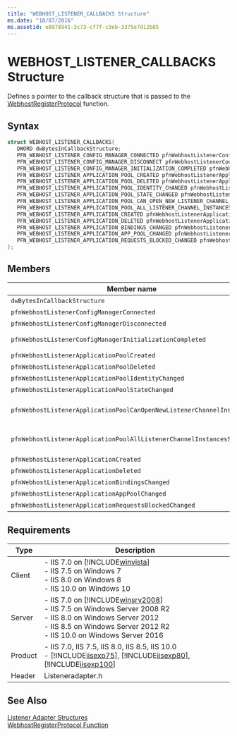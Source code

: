 ```yaml
---
title: "WEBHOST_LISTENER_CALLBACKS Structure"
ms.date: "10/07/2016"
ms.assetid: e8978941-3c73-cf7f-c3eb-3375e7d12b85
---
```

# WEBHOST_LISTENER_CALLBACKS Structure
Defines a pointer to the callback structure that is passed to the [WebhostRegisterProtocol](../../web-development-reference/native-code-api-reference/webhostregisterprotocol-function.md) function.  
  
## Syntax  
  
```cpp  
struct WEBHOST_LISTENER_CALLBACKS{  
   DWORD dwBytesInCallbackStructure;  
   PFN_WEBHOST_LISTENER_CONFIG_MANAGER_CONNECTED pfnWebhostListenerConfigManagerConnected;  
   PFN_WEBHOST_LISTENER_CONFIG_MANAGER_DISCONNECT pfnWebhostListenerConfigManagerDisconnected;  
   PFN_WEBHOST_LISTENER_CONFIG_MANAGER_INITIALIZATION_COMPLETED pfnWebhostListenerConfigManagerInitializationCompleted;  
   PFN_WEBHOST_LISTENER_APPLICATION_POOL_CREATED pfnWebhostListenerApplicationPoolCreated;  
   PFN_WEBHOST_LISTENER_APPLICATION_POOL_DELETED pfnWebhostListenerApplicationPoolDeleted;  
   PFN_WEBHOST_LISTENER_APPLICATION_POOL_IDENTITY_CHANGED pfnWebhostListenerApplicationPoolIdentityChanged;  
   PFN_WEBHOST_LISTENER_APPLICATION_POOL_STATE_CHANGED pfnWebhostListenerApplicationPoolStateChanged;  
   PFN_WEBHOST_LISTENER_APPLICATION_POOL_CAN_OPEN_NEW_LISTENER_CHANNEL_INSTANCE pfnWebhostListenerApplicationPoolCanOpenNewListenerChannelInstance;  
   PFN_WEBHOST_LISTENER_APPLICATION_POOL_ALL_LISTENER_CHANNEL_INSTANCES_STOPPED pfnWebhostListenerApplicationPoolAllListenerChannelInstancesStopped;  
   PFN_WEBHOST_LISTENER_APPLICATION_CREATED pfnWebhostListenerApplicationCreated;  
   PFN_WEBHOST_LISTENER_APPLICATION_DELETED pfnWebhostListenerApplicationDeleted;  
   PFN_WEBHOST_LISTENER_APPLICATION_BINDINGS_CHANGED pfnWebhostListenerApplicationBindingsChanged;  
   PFN_WEBHOST_LISTENER_APPLICATION_APP_POOL_CHANGED pfnWebhostListenerApplicationAppPoolChanged;  
   PFN_WEBHOST_LISTENER_APPLICATION_REQUESTS_BLOCKED_CHANGED pfnWebhostListenerApplicationRequestsBlockedChanged;  
};  
```  
  
## Members  
  
|Member name|Description|  
|-----------------|-----------------|  
|`dwBytesInCallbackStructure`|A `DWORD` that contains the number of bytes in the structure.|  
|`pfnWebhostListenerConfigManagerConnected`|A pointer to a [PFN_WEBHOST_LISTENER_CONFIG_MANAGER_CONNECTED](../../web-development-reference/native-code-api-reference/pfn-webhost-listener-config-manager-connected-function.md) function.|  
|`pfnWebhostListenerConfigManagerDisconnected`|A pointer to a [PFN_WEBHOST_LISTENER_CONFIG_MANAGER_DISCONNECT](../../web-development-reference/native-code-api-reference/pfn-webhost-listener-config-manager-disconnect-function.md) function.|  
|`pfnWebhostListenerConfigManagerInitializationCompleted`|A pointer to a [PFN_WEBHOST_LISTENER_CONFIG_MANAGER_INITIALIZATION_COMPLETED](../../web-development-reference/native-code-api-reference/pfn-webhost-listener-config-manager-initialization-completed-function.md) function.|  
|`pfnWebhostListenerApplicationPoolCreated`|A pointer to a [PFN_WEBHOST_LISTENER_APPLICATION_POOL_CREATED](../../web-development-reference/native-code-api-reference/pfn-webhost-listener-application-pool-created-function.md) function.|  
|`pfnWebhostListenerApplicationPoolDeleted`|A pointer to a [PFN_WEBHOST_LISTENER_APPLICATION_POOL_DELETED](../../web-development-reference/native-code-api-reference/pfn-webhost-listener-application-pool-deleted-function.md) function.|  
|`pfnWebhostListenerApplicationPoolIdentityChanged`|A pointer to a [PFN_WEBHOST_LISTENER_APPLICATION_POOL_IDENTITY_CHANGED](../../web-development-reference/native-code-api-reference/pfn-webhost-listener-application-pool-identity-changed-function.md) function.|  
|`pfnWebhostListenerApplicationPoolStateChanged`|A pointer to a [PFN_WEBHOST_LISTENER_APPLICATION_POOL_STATE_CHANGED](../../web-development-reference/native-code-api-reference/pfn-webhost-listener-application-pool-state-changed-function.md) function.|  
|`pfnWebhostListenerApplicationPoolCanOpenNewListenerChannelInstance`|A pointer to a [PFN_WEBHOST_LISTENER_APPLICATION_POOL_CAN_OPEN_NEW_LISTENER_CHANNEL_INSTANCE](../../web-development-reference/native-code-api-reference/pfn-webhost-listener-application-pool-all-listener-channel-instance-function.md) function.|  
|`pfnWebhostListenerApplicationPoolAllListenerChannelInstancesStopped`|A pointer to a [PFN_WEBHOST_LISTENER_APPLICATION_POOL_ALL_LISTENER_CHANNEL_INSTANCES_STOPPED](../../web-development-reference/native-code-api-reference/pfn-webhost-listener-application-pool-all-listener-channel-instances-stopped-function.md) function.|  
|`pfnWebhostListenerApplicationCreated`|A pointer to a [PFN_WEBHOST_LISTENER_APPLICATION_CREATED](../../web-development-reference/native-code-api-reference/pfn-webhost-listener-application-created-function.md) function.|  
|`pfnWebhostListenerApplicationDeleted`|A pointer to a [PFN_WEBHOST_LISTENER_APPLICATION_DELETED](../../web-development-reference/native-code-api-reference/pfn-webhost-listener-application-deleted-function.md) function.|  
|`pfnWebhostListenerApplicationBindingsChanged`|A pointer to a [PFN_WEBHOST_LISTENER_APPLICATION_BINDINGS_CHANGED](../../web-development-reference/native-code-api-reference/pfn-webhost-listener-application-bindings-changed-function.md) function.|  
|`pfnWebhostListenerApplicationAppPoolChanged`|A pointer to a [PFN_WEBHOST_LISTENER_APPLICATION_APP_POOL_CHANGED](../../web-development-reference/native-code-api-reference/pfn-webhost-listener-application-app-pool-changed-function.md) function.|  
|`pfnWebhostListenerApplicationRequestsBlockedChanged`|A pointer to a [PFN_WEBHOST_LISTENER_APPLICATION_REQUESTS_BLOCKED_CHANGED](../../web-development-reference/native-code-api-reference/pfn-webhost-listener-application-requests-blocked-changed-function.md) function.|  
  
## Requirements  
  
|Type|Description|  
|----------|-----------------|  
|Client|-   IIS 7.0 on [!INCLUDE[winvista](../../wmi-provider/includes/winvista-md.md)]<br />-   IIS 7.5 on Windows 7<br />-   IIS 8.0 on Windows 8<br />-   IIS 10.0 on Windows 10|  
|Server|-   IIS 7.0 on [!INCLUDE[winsrv2008](../../wmi-provider/includes/winsrv2008-md.md)]<br />-   IIS 7.5 on Windows Server 2008 R2<br />-   IIS 8.0 on Windows Server 2012<br />-   IIS 8.5 on Windows Server 2012 R2<br />-   IIS 10.0 on Windows Server 2016|  
|Product|-   IIS 7.0, IIS 7.5, IIS 8.0, IIS 8.5, IIS 10.0<br />-   [!INCLUDE[iisexp75](../../web-development-reference/native-code-api-reference/includes/iisexp75-md.md)], [!INCLUDE[iisexp80](../../web-development-reference/native-code-api-reference/includes/iisexp80-md.md)], [!INCLUDE[iisexp100](../../web-development-reference/native-code-api-reference/includes/iisexp100-md.md)]|  
|Header|Listeneradapter.h|  
  
## See Also  
 [Listener Adapter Structures](../../web-development-reference/native-code-api-reference/listener-adapter-structures.md)   
 [WebhostRegisterProtocol Function](../../web-development-reference/native-code-api-reference/webhostregisterprotocol-function.md)